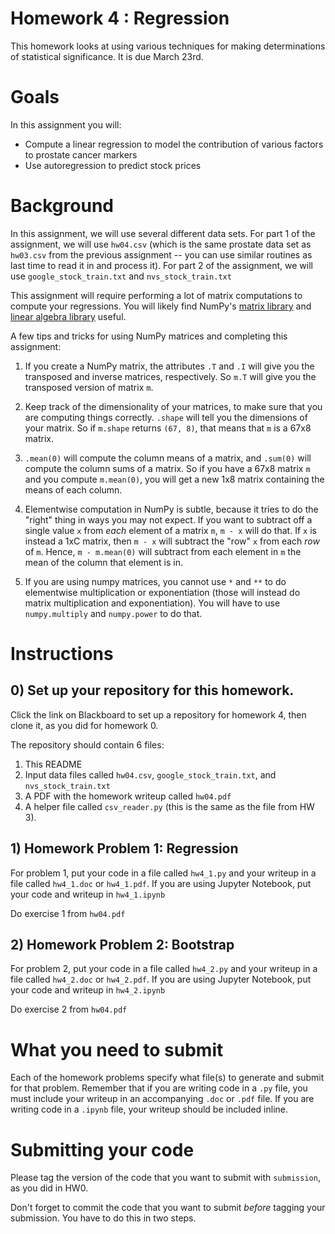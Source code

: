 # Homework 4 : Regression

This homework looks at using various techniques for making determinations of statistical significance. It is due March 23rd.

# Goals

In this assignment you will:

* Compute a linear regression to model the contribution of various factors to prostate cancer markers
* Use autoregression to predict stock prices

# Background

In this assignment, we will use several different data sets. For part 1 of the
assignment, we will use `hw04.csv` (which is the same prostate data set as
`hw03.csv` from the previous assignment -- you can use similar routines as
last time to read it in and process it). For part 2 of the assignment, we will
use `google_stock_train.txt` and `nvs_stock_train.txt`

This assignment will require performing a lot of matrix computations to compute your regressions. You will likely find NumPy's [matrix library](https://docs.scipy.org/doc/numpy/reference/generated/numpy.matrix.html) and [linear algebra library](https://docs.scipy.org/doc/numpy-1.13.0/reference/routines.linalg.html) useful.

A few tips and tricks for using NumPy matrices and completing this assignment:

1. If you create a NumPy matrix, the attributes `.T` and `.I` will give you the transposed and inverse matrices, respectively. So `m.T` will give you the transposed version of matrix `m`.

2. Keep track of the dimensionality of your matrices, to make sure that you are computing things correctly. `.shape` will tell you the dimensions of your matrix. So if `m.shape` returns `(67, 8)`, that means that `m` is a 67x8 matrix.

3. `.mean(0)` will compute the column means of a matrix, and `.sum(0)` will compute the column sums of a matrix. So if you have a 67x8 matrix `m` and you compute `m.mean(0)`, you will get a new 1x8 matrix containing the means of each column.

4. Elementwise computation in NumPy is subtle, because it tries to do the "right" thing in ways you may not expect. If you want to subtract off a single value `x` from *each* element of a matrix `m`, `m - x` will do that. If `x` is instead a 1xC matrix, then `m - x` will subtract the "row" `x` from each *row* of `m`. Hence, `m - m.mean(0)` will subtract from each element in `m` the mean of the column that element is in.

5. If you are using numpy matrices, you cannot use `*` and `**` to do elementwise multiplication or exponentiation (those will instead do matrix multiplication and exponentiation). You will have to use `numpy.multiply` and `numpy.power` to do that.

# Instructions

## 0) Set up your repository for this homework.

Click the link on Blackboard to set up a repository for homework 4, then clone it, as you did for homework 0.

The repository should contain 6 files:

1. This README
2. Input data files called `hw04.csv`, `google_stock_train.txt`, and `nvs_stock_train.txt`
3. A PDF with the homework writeup called `hw04.pdf`
4. A helper file called `csv_reader.py` (this is the same as the file from HW 3).

## 1) Homework Problem 1: Regression

For problem 1, put your code in a file called `hw4_1.py` and your writeup in a file called `hw4_1.doc` or `hw4_1.pdf`. If you are using Jupyter Notebook, put your code and writeup in `hw4_1.ipynb`

Do exercise 1 from `hw04.pdf`

## 2) Homework Problem 2: Bootstrap

For problem 2, put your code in a file called `hw4_2.py` and your writeup in a file called `hw4_2.doc` or `hw4_2.pdf`. If you are using Jupyter Notebook, put your code and writeup in `hw4_2.ipynb`

Do exercise 2 from `hw04.pdf`

# What you need to submit

Each of the homework problems specify what file(s) to generate and submit for
that problem. Remember that if you are writing code in a `.py` file, you must
include your writeup in an accompanying `.doc` or `.pdf` file. If you are
writing code in a `.ipynb` file, your writeup should be included inline.

# Submitting your code

Please tag the version of the code that you want to submit with `submission`, as you did in HW0.

Don't forget to commit the code that you want to submit *before* tagging your submission. You have to do this in two steps.